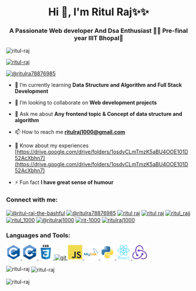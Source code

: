 <h1 align="center">Hi 👋, I'm Ritul Raj✨✨</h1>
<h3 align="center">A Passionate Web developer And Dsa Enthusiast 🧑‍💻 Pre-final year IIIT Bhopal🤖</h3>

<p align="left"> <img src="https://komarev.com/ghpvc/?username=ritul-raj&label=Profile%20views&color=0e75b6&style=flat" alt="ritul-raj" /> </p>

<p align="left"> <a href="https://github.com/ryo-ma/github-profile-trophy"><img src="https://github-profile-trophy.vercel.app/?username=ritul-raj" alt="ritul-raj" /></a> </p>

<p align="left"> <a href="https://twitter.com/@ritulra78876985" target="blank"><img src="https://img.shields.io/twitter/follow/@ritulra78876985?logo=twitter&style=for-the-badge" alt="@ritulra78876985" /></a> </p>

- 🌱 I’m currently learning **Data Structure and Algorithm and Full Stack Development**

- 👯 I’m looking to collaborate on **Web development projects**

- 💬 Ask me about **Any frontend topic & Concept of data structure and algorithm**

- 📫 How to reach me **ritulraj1000@gmail.com**

- 📄 Know about my experiences [https://drive.google.com/drive/folders/1osdvCLmTmzK5aBU4OOE101D52AcXbhn7](https://drive.google.com/drive/folders/1osdvCLmTmzK5aBU4OOE101D52AcXbhn7)

- ⚡ Fun fact **I have great sense of humour**

<h3 align="left">Connect with me:</h3>
<p align="left">
<a href="https://codepen.io/@ritul-raj-the-bashful" target="blank"><img align="center" src="https://raw.githubusercontent.com/rahuldkjain/github-profile-readme-generator/master/src/images/icons/Social/codepen.svg" alt="@ritul-raj-the-bashful" height="30" width="40" /></a>
<a href="https://twitter.com/@ritulra78876985" target="blank"><img align="center" src="https://raw.githubusercontent.com/rahuldkjain/github-profile-readme-generator/master/src/images/icons/Social/twitter.svg" alt="@ritulra78876985" height="30" width="40" /></a>
<a href="https://linkedin.com/in/ritul-raj" target="blank"><img align="center" src="https://raw.githubusercontent.com/rahuldkjain/github-profile-readme-generator/master/src/images/icons/Social/linked-in-alt.svg" alt="ritul raj" height="30" width="40" /></a>
<a href="https://fb.com/ritul raj" target="blank"><img align="center" src="https://raw.githubusercontent.com/rahuldkjain/github-profile-readme-generator/master/src/images/icons/Social/facebook.svg" alt="ritul raj" height="30" width="40" /></a>
<a href="https://instagram.com/ritul_rajj" target="blank"><img align="center" src="https://raw.githubusercontent.com/rahuldkjain/github-profile-readme-generator/master/src/images/icons/Social/instagram.svg" alt="ritul_rajj" height="30" width="40" /></a>
<a href="https://www.codechef.com/users/ritul_1000" target="blank"><img align="center" src="https://cdn.jsdelivr.net/npm/simple-icons@3.1.0/icons/codechef.svg" alt="ritul_1000" height="30" width="40" /></a>
<a href="https://www.hackerrank.com/@ritulraj1000" target="blank"><img align="center" src="https://raw.githubusercontent.com/rahuldkjain/github-profile-readme-generator/master/src/images/icons/Social/hackerrank.svg" alt="@ritulraj1000" height="30" width="40" /></a>
<a href="https://www.leetcode.com/rit-1000" target="blank"><img align="center" src="https://raw.githubusercontent.com/rahuldkjain/github-profile-readme-generator/master/src/images/icons/Social/leet-code.svg" alt="rit-1000" height="30" width="40" /></a>
<a href="https://auth.geeksforgeeks.org/user/ritulraj1000" target="blank"><img align="center" src="https://raw.githubusercontent.com/rahuldkjain/github-profile-readme-generator/master/src/images/icons/Social/geeks-for-geeks.svg" alt="ritulraj1000" height="30" width="40" /></a>
</p>

<h3 align="left">Languages and Tools:</h3>
<p align="left"> <a href="https://www.cprogramming.com/" target="_blank" rel="noreferrer"> <img src="https://raw.githubusercontent.com/devicons/devicon/master/icons/c/c-original.svg" alt="c" width="40" height="40"/> </a> <a href="https://www.w3schools.com/cpp/" target="_blank" rel="noreferrer"> <img src="https://raw.githubusercontent.com/devicons/devicon/master/icons/cplusplus/cplusplus-original.svg" alt="cplusplus" width="40" height="40"/> </a> <a href="https://www.w3schools.com/css/" target="_blank" rel="noreferrer"> <img src="https://raw.githubusercontent.com/devicons/devicon/master/icons/css3/css3-original-wordmark.svg" alt="css3" width="40" height="40"/> </a> <a href="https://git-scm.com/" target="_blank" rel="noreferrer"> <img src="https://www.vectorlogo.zone/logos/git-scm/git-scm-icon.svg" alt="git" width="40" height="40"/> </a> <a href="https://developer.mozilla.org/en-US/docs/Web/JavaScript" target="_blank" rel="noreferrer"> <img src="https://raw.githubusercontent.com/devicons/devicon/master/icons/javascript/javascript-original.svg" alt="javascript" width="40" height="40"/> </a> <a href="https://www.mysql.com/" target="_blank" rel="noreferrer"> <img src="https://raw.githubusercontent.com/devicons/devicon/master/icons/mysql/mysql-original-wordmark.svg" alt="mysql" width="40" height="40"/> </a> <a href="https://www.python.org" target="_blank" rel="noreferrer"> <img src="https://raw.githubusercontent.com/devicons/devicon/master/icons/python/python-original.svg" alt="python" width="40" height="40"/> </a> <a href="https://reactjs.org/" target="_blank" rel="noreferrer"> <img src="https://raw.githubusercontent.com/devicons/devicon/master/icons/react/react-original-wordmark.svg" alt="react" width="40" height="40"/> </a> <a href="https://redux.js.org" target="_blank" rel="noreferrer"> <img src="https://raw.githubusercontent.com/devicons/devicon/master/icons/redux/redux-original.svg" alt="redux" width="40" height="40"/> </a> </p>

<p><img align="left" src="https://github-readme-stats.vercel.app/api/top-langs?username=ritul-raj&show_icons=true&locale=en&layout=compact" alt="ritul-raj" /></p>

<p>&nbsp;<img align="center" src="https://github-readme-stats.vercel.app/api?username=ritul-raj&show_icons=true&locale=en" alt="ritul-raj" /></p>

<p><img align="center" src="https://github-readme-streak-stats.herokuapp.com/?user=ritul-raj&" alt="ritul-raj" /></p>

